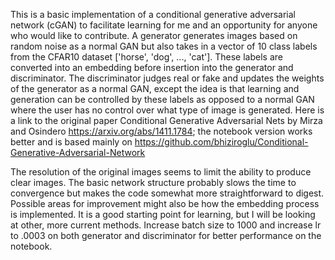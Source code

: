 This is a basic implementation of a conditional generative adversarial network (cGAN) to facilitate learning for me and an opportunity for anyone who would like to contribute. A generator generates images based on random noise as a normal GAN but also takes in a vector of 10 class labels from the CFAR10 dataset ['horse', 'dog', ..., 'cat']. These labels are converted into an embedding before insertion into the generator and discriminator.  The discriminator judges real or fake and updates the weights of the generator as a normal GAN, except the idea is that learning and generation can be controlled by these labels as opposed to a normal GAN where the user has no control over what type of image is generated. Here is a link to the original paper Conditional Generative Adversarial Nets by Mirza and Osindero https://arxiv.org/abs/1411.1784; the notebook version works better and is based mainly on https://github.com/bhiziroglu/Conditional-Generative-Adversarial-Network 

The resolution of the original images seems to limit the ability to produce clear images. The basic network structure probably slows the time to convergence but makes the code somewhat more straightforward to digest. Possible areas for improvement might also be how the embedding process is implemented. It is a good starting point for learning, but I will be looking at other, more current methods. Increase batch size to 1000 and increase lr to .0003 on both generator and discriminator for better performance on the notebook.

